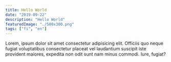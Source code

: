 ```yaml
---
title: Hello World
date: "2019-09-22"
description: "Hello World"
featuredImage: "./500x300.png"
tags: ["fi", "en"]
---
```


Lorem, ipsum dolor sit amet consectetur adipisicing elit. Officiis quo neque fugiat voluptatibus consectetur placeat vel laudantium suscipit iste provident maiores, expedita non odit sunt nam minus commodi. Iure, fugiat?